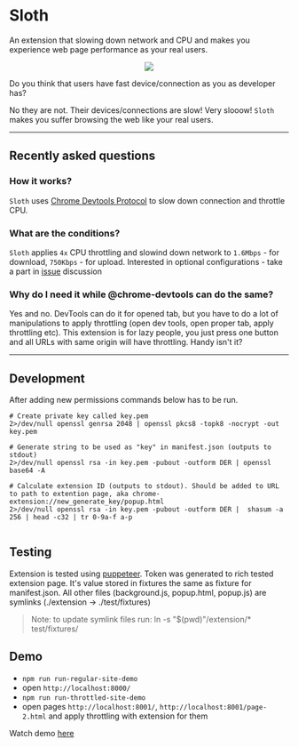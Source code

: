 # Sloth 

An extension that slowing down network and CPU and makes you experience web page performance as your real users.

<p align="center">
  <img src="https://user-images.githubusercontent.com/6231516/36938869-cb6b0c92-1f30-11e8-9085-26b386b7a39a.gif">
</p>

Do you think that users have fast device/connection as you as developer has?

No they are not. Their devices/connections are slow! Very slooow! `Sloth` makes you suffer browsing the web like your real users.

---

## Recently asked questions

### How it works?

`Sloth` uses [Chrome Devtools Protocol](https://chromedevtools.github.io/devtools-protocol/) to slow down connection and throttle CPU.

### What are the conditions?

`Sloth` applies `4x` CPU throttling and slowind down network to `1.6Mbps` - for download, `750Kbps` - for upload.
Interested in optional configurations - take a part in [issue](https://github.com/denar90/sloth/issues/1) discussion 


### Why do I need it while @chrome-devtools can do the same?

Yes and no. DevTools can do it for opened tab, but you have to do a lot of manipulations to apply throttling (open dev tools, open proper tab, apply throttling etc). This extension is for lazy people, you just press one button and all URLs with same origin will have throttling. Handy isn't it?
 
 ----

## Development

After adding new permissions commands below has to be run.

```
# Create private key called key.pem
2>/dev/null openssl genrsa 2048 | openssl pkcs8 -topk8 -nocrypt -out key.pem

# Generate string to be used as "key" in manifest.json (outputs to stdout)
2>/dev/null openssl rsa -in key.pem -pubout -outform DER | openssl base64 -A

# Calculate extension ID (outputs to stdout). Should be added to URL to path to extention page, aka chrome-extension://new_generate_key/popup.html
2>/dev/null openssl rsa -in key.pem -pubout -outform DER |  shasum -a 256 | head -c32 | tr 0-9a-f a-p
 
```

## Testing

Extension is tested using [puppeteer](https://github.com/GoogleChrome/puppeteer).
Token was generated to rich tested extension page. It's value stored in fixtures the same as fixture for manifest.json.
All other files (background.js, popup.html, popup.js) are symlinks (./extension -> ./test/fixtures)

> Note: to update symlink files run: ln -s "$(pwd)"/extension/* test/fixtures/


## Demo

- `npm run run-regular-site-demo` 
- open `http://localhost:8000/`
- `npm run run-throttled-site-demo`
- open pages `http://localhost:8001/`, `http://localhost:8001/page-2.html` and apply throttling with extension for them

Watch demo [here](https://twitter.com/denar90_/status/971152543781933056)


